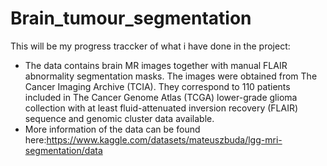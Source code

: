 # Brain_tumour_segmentation

This will be my progress traccker of what i have done in the project:
- The data contains brain MR images together with manual FLAIR abnormality segmentation masks.
The images were obtained from The Cancer Imaging Archive (TCIA).
They correspond to 110 patients included in The Cancer Genome Atlas (TCGA) lower-grade glioma collection with at least fluid-attenuated inversion recovery (FLAIR) sequence and genomic cluster data available.
- More information of the data can be found here:https://www.kaggle.com/datasets/mateuszbuda/lgg-mri-segmentation/data
